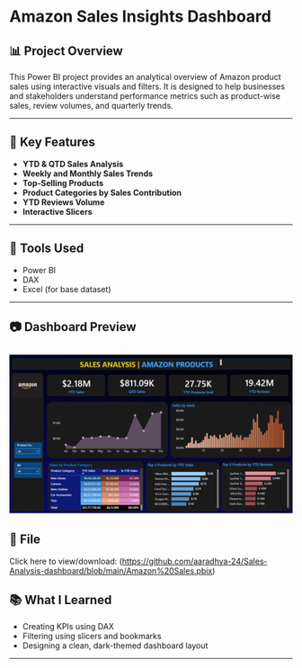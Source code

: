 # Amazon Sales Insights Dashboard

## 📊 Project Overview 
This Power BI project provides an analytical overview of Amazon product sales using interactive visuals and filters. 
It is designed to help businesses and stakeholders understand performance metrics such as product-wise sales, review volumes, and quarterly trends.

---

## 📌 Key Features

- **YTD & QTD Sales Analysis**
- **Weekly and Monthly Sales Trends**
- **Top-Selling Products**
- **Product Categories by Sales Contribution**
- **YTD Reviews Volume**
- **Interactive Slicers**

---

## 🧰 Tools Used

- Power BI
- DAX
- Excel (for base dataset)

---

## 📷 Dashboard Preview

![Dashboard Snapshot](https://github.com/aaradhya-24/Sales-Analysis-dashboard/blob/main/Snapshot%20of%20the%20dashboard.png)
---

 ## 📁 File
 Click here to view/download:
 (https://github.com/aaradhya-24/Sales-Analysis-dashboard/blob/main/Amazon%20Sales.pbix)


## 📚 What I Learned

- Creating KPIs using DAX
- Filtering using slicers and bookmarks
- Designing a clean, dark-themed dashboard layout

---

